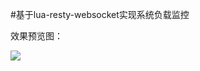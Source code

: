 #基于lua-resty-websocket实现系统负载监控

效果预览图：

![](https://github.com/shixinke/openresty-practices/blob/master/websocket/vmstats.png)
